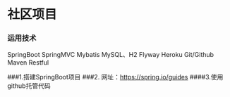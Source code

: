 # 社区项目

### 运用技术
SpringBoot
SpringMVC
Mybatis
MySQL、H2
Flyway
Heroku
Git/Github
Maven
Restful

###1.搭建SpringBoot项目
###2.
网址：https://spring.io/guides
####3.使用github托管代码
